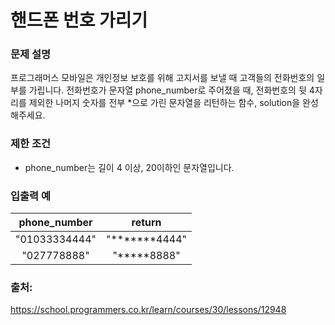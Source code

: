 # 핸드폰 번호 가리기
### 문제 설명
프로그래머스 모바일은 개인정보 보호를 위해 고지서를 보낼 때 고객들의 전화번호의 일부를 가립니다.
전화번호가 문자열 phone_number로 주어졌을 때, 전화번호의 뒷 4자리를 제외한 나머지 숫자를 전부 *으로 가린 문자열을 리턴하는 함수, solution을 완성해주세요.

### 제한 조건
- phone_number는 길이 4 이상, 20이하인 문자열입니다.

### 입출력 예
|phone_number|	return|
|:----:|:----:|
|"01033334444"|	"*******4444"|
|"027778888"	|"*****8888"|

### 출처:
https://school.programmers.co.kr/learn/courses/30/lessons/12948